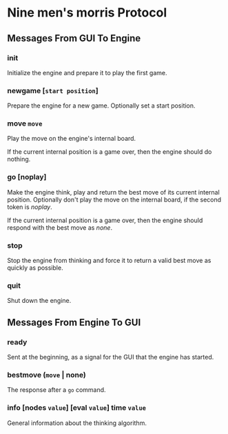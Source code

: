 # Nine men's morris Protocol

## Messages From GUI To Engine

### init

Initialize the engine and prepare it to play the first game.

### newgame [`start position`]

Prepare the engine for a new game. Optionally set a start position.

### move `move`

Play the move on the engine's internal board.

If the current internal position is a game over, then the engine should do nothing.

### go [noplay]

Make the engine think, play and return the best move of its current internal position. Optionally don't play the
move on the internal board, if the second token is *noplay*.

If the current internal position is a game over, then the engine should respond with the best move as *none*.

### stop

Stop the engine from thinking and force it to return a valid best move as quickly as possible.

### quit

Shut down the engine.

## Messages From Engine To GUI

### ready

Sent at the beginning, as a signal for the GUI that the engine has started.

### bestmove (`move` | none)

The response after a `go` command.

### info [nodes `value`] [eval `value`] time `value`

General information about the thinking algorithm.
